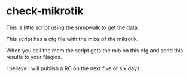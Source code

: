 check-mikrotik
==============


This is  little script using the snmpwalk to get the data. 

This script has a cfg file with the mibs of the mikrotik. 

When you call the mem the script gets the mib on this cfg and send this results to your Nagios. 

I believe I will publish a RC on the next five or six days. 

